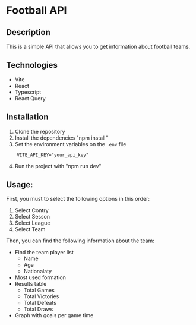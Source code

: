 # Football API

## Description

This is a simple API that allows you to get information about football teams.

## Technologies

- Vite
- React
- Typescript
- React Query

## Installation

1. Clone the repository
2. Install the dependencies "npm install"
3. Set the environment variables on the `.env` file

```
    VITE_API_KEY="your_api_key"
```

4. Run the project with "npm run dev"

## Usage:

First, you must to select the following options in this order:

1. Select Contry
1. Select Sesson
1. Select League
1. Select Team

Then, you can find the following information about the team:

- Find the team player list
  - Name
  - Age
  - Nationalaty
- Most used formation
- Results table
  - Total Games
  - Total Victories
  - Total Defeats
  - Total Draws
- Graph with goals per game time
